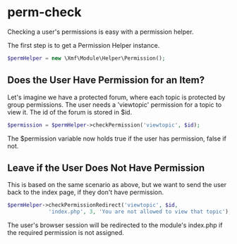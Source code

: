 # perm-check

Checking a user's permissions is easy with a permission helper.

The first step is to get a Permission Helper instance.

```php
$permHelper = new \Xmf\Module\Helper\Permission();
```

## Does the User Have Permission for an Item?

Let's imagine we have a protected forum, where each topic is protected by group permissions. The user needs a 'viewtopic' permission for a topic to view it. The id of the forum is stored in $id.

```php
$permission = $permHelper->checkPermission('viewtopic', $id);
```

The $permission variable now holds true if the user has permission, false if not.

## Leave if the User Does Not Have Permission

This is based on the same scenario as above, but we want to send the user back to the index page, if they don't have permission.

```php
$permHelper->checkPermissionRedirect('viewtopic', $id,
             'index.php', 3, 'You are not allowed to view that topic');
```

The user's browser session will be redirected to the module's index.php if the required permission is not assigned.

